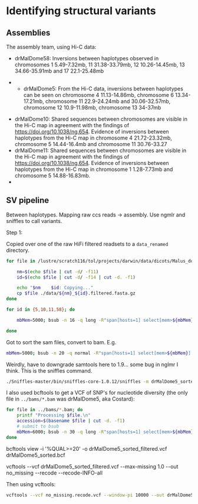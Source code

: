 # Identifying structural variants

## Assemblies

The assembly team, using Hi-C data:

- drMalDome58: Inversions between haplotypes observed in chromosomes 1 5.49-7.32mb, 11 31.38-33.79mb, 12 10.26-14.45mb, 13 34.66-35.91mb and 17 22.1-25.48mb
* - drMalDome5: From the Hi-C data, inversions between haplotypes can be seen on chromosome 4 11.13-14.86mb, chromosome 6 13.34-17.21mb, chromosome 11 22.9-24.24mb and 30.06-32.57mb, chromosome 12 10.9-11.98mb, chromosome 13 34-37mb
- drMalDome10: Shared sequences between chromosomes are visible in the Hi-C map in agreement with the findings of https://doi.org/10.1038/ng.654. Evidence of inversions between haplotypes from the Hi-C map in chromosome 4 21.72-23.32mb, chromosome 5 14.44-16.4mb and chromosome 11 30.76-33.27
- drMalDome11: Shared sequences between chromosomes are visible in the Hi-C map in agreement with the findings of https://doi.org/10.1038/ng.654. Evidence of inversions between haplotypes from the Hi-C map in chromosome 1 1.28-7.73mb and chromosome 5 14.88-16.83mb.
- 

## SV pipeline

Between haplotypes. Mapping raw ccs reads -> assembly. Use ngmlr and sniffles to call variants.

Step 1:

Copied over one of the raw HiFi filtered readsets to a `data_renamed` directory.

```bash
for file in /lustre/scratch116/tol/projects/darwin/data/dicots/Malus_domestica/genomic_data/drMalDome{5,10,11,58}/pacbio/fasta/*.filtered.fasta.gz; do

	nm=$(echo $file | cut -d/ -f11)
	id=$(echo $file | cut -d/ -f14 | cut -d. -f1)

	echo "$nm    $id: Copying..."
	cp $file ./data/${nm}_${id}.filtered.fasta.gz
done
```

```bash
for id in {5,10,11,58}; do

	mbMem=5000; bsub -n 16 -q long -R"span[hosts=1] select[mem>${mbMem}] rusage[mem=${mbMem}]" -M${mbMem} -o %J.out -e %J.err "./ngmlr-0.2.7/ngmlr -t 16 -r /lustre/scratch116/tol/projects/darwin/data/dicots/Malus_domestica/assembly/curated/drMalDome${id}.1/drMalDome${id}_1.curated_primary.fa -q ./data_renamed/drMalDome${id}.filtered.fasta.gz -o ./drMalDome${id}.sam"

done
```

Got to sort the sam files, convert to bam. E.g.

```bash
mbMem=5000; bsub -n 20 -q normal -R"span[hosts=1] select[mem>${mbMem}] rusage[mem=${mbMem}]" -M${mbMem} -o %J.out -e %J.err "source activate /lustre/scratch123/tol/teams/blaxter/users/mb39/miniconda3/envs/apple_analyses; for i in {10,11,58}; do samtools sort -@ 20 drMalDome${i}.sam -o ./bams/drMalDome${i}_sorted.bam; done"
```

Weirdly, have to downgrade samtools here to 1.9... some bug in nglmr I think. This is the sniffles command.

```bash
./Sniffles-master/bin/sniffles-core-1.0.12/sniffles -m drMalDome5_sorted.bam -v drMalDome5_sniffles.vcf -t 16
```

I also used bcftools to get a VCF of SNP's for nucleotide diversity (the only file in `../bams/*.bam` was drMalDome5, aka Costard):

```bash
for file in ../bams/*.bam; do
    printf "Processing $file.\n"
    accession=$(basename $file | cut -d. -f1)
    # submit to bsub
    mbMem=6000; bsub -n 30 -q long -R"span[hosts=1] select[mem>${mbMem}] rusage[mem=${mbMem}]" -M${mbMem} -o %J_${accession}.out -e %J_${accession}.err "source activate /lustre/scratch123/tol/teams/blaxter/users/mb39/miniconda3/envs/apple_analyses; bcftools mpileup --threads 30 -Ou -f ../../genome/drMalDome5_1.curated_primary.fa $file | bcftools call --threads 30 -mv -Ob -o ${accession}.bcf"
done
```

bcftools view -i '%QUAL>=20' -o drMalDome5_sorted_filtered.vcf drMalDome5_sorted.bcf

vcftools --vcf drMalDome5_sorted_filtered.vcf --max-missing 1.0 --out no_missing --recode --recode-INFO-all

Then using vcftools:

```bash
vcftools --vcf no_missing.recode.vcf --window-pi 10000 --out drMalDome5_windows_filtered_no_missing
```
